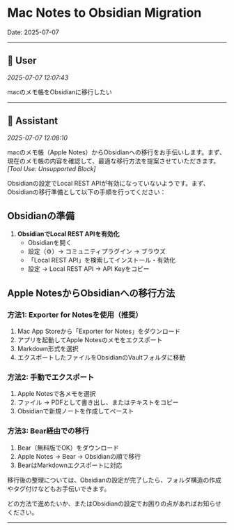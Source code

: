 # Mac Notes to Obsidian Migration

Date: 2025-07-07

---

## 👤 User
*2025-07-07 12:07:43*

macのメモ帳をObsidianに移行したい

---

## 🤖 Assistant
*2025-07-07 12:08:10*

macのメモ帳（Apple Notes）からObsidianへの移行をお手伝いします。まず、現在のメモ帳の内容を確認して、最適な移行方法を提案させていただきます。
*[Tool Use: Unsupported Block]*

Obsidianの設定でLocal REST APIが有効になっていないようです。まず、Obsidianの移行準備として以下の手順を行ってください：

## Obsidianの準備

1. **ObsidianでLocal REST APIを有効化**
   - Obsidianを開く
   - 設定（⚙️）→ コミュニティプラグイン → ブラウズ
   - 「Local REST API」を検索してインストール・有効化
   - 設定 → Local REST API → API Keyをコピー

## Apple NotesからObsidianへの移行方法

### 方法1: Exporter for Notesを使用（推奨）
1. Mac App Storeから「Exporter for Notes」をダウンロード
2. アプリを起動してApple Notesのメモをエクスポート
3. Markdown形式を選択
4. エクスポートしたファイルをObsidianのVaultフォルダに移動

### 方法2: 手動でエクスポート
1. Apple Notesで各メモを選択
2. ファイル → PDFとして書き出し、またはテキストをコピー
3. Obsidianで新規ノートを作成してペースト

### 方法3: Bear経由での移行
1. Bear（無料版でOK）をダウンロード
2. Apple Notes → Bear → Obsidianの順で移行
3. BearはMarkdownエクスポートに対応

移行後の整理については、Obsidianの設定が完了したら、フォルダ構造の作成やタグ付けなどもお手伝いできます。

どの方法で進めたいか、またはObsidianの設定でお困りの点があればお知らせください。

---
